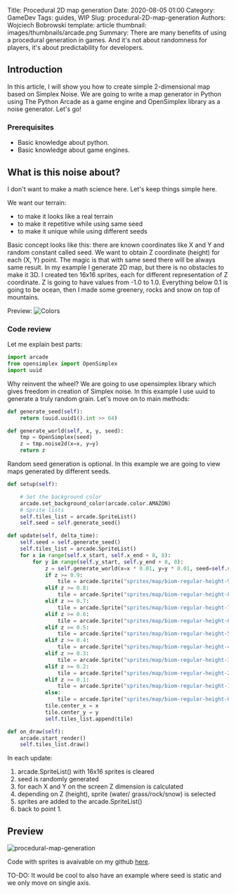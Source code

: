 Title: Procedural 2D map generation
Date: 2020-08-05 01:00
Category: GameDev
Tags: guides, WIP
Slug: procedural-2D-map-generation
Authors: Wojciech Bobrowski
template: article
thumbnail: images/thumbnails/arcade.png
Summary: There are many benefits of using a procedural generation in games. And it's not about randomness for players, it's about predictability for developers.

## Introduction
In this article, I will show you how to create simple 2-dimensional map based on Simplex Noise.
We are going to write a map generator in Python using The Python Arcade as a game engine and OpenSimplex library 
as a noise generator. Let's go!

### Prerequisites

- Basic knowledge about python.
- Basic knowledge about game engines.

## What is this noise about?
I don't want to make a math science here. Let's keep things simple here.

We want our terrain:

- to make it looks like a real terrain
- to make it repetitive while using same seed
- to make it unique while using different seeds

Basic concept looks like this: there are known coordinates like X and Y and random constant called seed.
We want to obtain Z coordinate (height) for each (X, Y) point. The magic is that with same seed there will be always same result. 
In my example I generate 2D map, but there is no obstacles to make it 3D. I created ten 16x16 sprites, each 
for different representation of Z coordinate. Z is going to have values from -1.0 to 1.0. Everything below 0.1 is going 
to be ocean, then I made some greenery, rocks and snow on top of mountains.

Preview: ![Colors]({static}/images/2020-08-procedural-map-colors.png)

### Code review
Let me explain best parts:
```python
import arcade
from opensimplex import OpenSimplex
import uuid
```
Why reinvent the wheel? We are going to use opensimplex library which gives freedom in creation of Simplex noise. 
In this example I use uuid to generate a truly random grain. Let's move on to main methods:
```python
def generate_seed(self):
    return (uuid.uuid1().int >> 64)

def generate_world(self, x, y, seed):
    tmp = OpenSimplex(seed)
    z = tmp.noise2d(x=x, y=y)
    return z
```
Random seed generation is optional. In this example we are going to view maps generated by different seeds.
```python
def setup(self):

    # Set the background color
    arcade.set_background_color(arcade.color.AMAZON)
    # Sprite lists
    self.tiles_list = arcade.SpriteList()
    self.seed = self.generate_seed()

def update(self, delta_time):
    self.seed = self.generate_seed()
    self.tiles_list = arcade.SpriteList()
    for x in range(self.x_start, self.x_end + 8, 8):
        for y in range(self.y_start, self.y_end + 8, 8):
            z = self.generate_world(x=x * 0.01, y=y * 0.01, seed=self.seed)
            if z >= 0.9:
                tile = arcade.Sprite("sprites/map/biom-regular-height-90.png", SPRITE_SCALING_TILE)
            elif z >= 0.8:
                tile = arcade.Sprite("sprites/map/biom-regular-height-80.png", SPRITE_SCALING_TILE)
            elif z >= 0.7:
                tile = arcade.Sprite("sprites/map/biom-regular-height-70.png", SPRITE_SCALING_TILE)
            elif z >= 0.6:
                tile = arcade.Sprite("sprites/map/biom-regular-height-60.png", SPRITE_SCALING_TILE)
            elif z >= 0.5:
                tile = arcade.Sprite("sprites/map/biom-regular-height-50.png", SPRITE_SCALING_TILE)
            elif z >= 0.4:
                tile = arcade.Sprite("sprites/map/biom-regular-height-40.png", SPRITE_SCALING_TILE)
            elif z >= 0.3:
                tile = arcade.Sprite("sprites/map/biom-regular-height-30.png", SPRITE_SCALING_TILE)
            elif z >= 0.2:
                tile = arcade.Sprite("sprites/map/biom-regular-height-20.png", SPRITE_SCALING_TILE)
            elif z >= 0.1:
                tile = arcade.Sprite("sprites/map/biom-regular-height-10.png", SPRITE_SCALING_TILE)
            else:
                tile = arcade.Sprite("sprites/map/biom-regular-height-00.png", SPRITE_SCALING_TILE)
            tile.center_x = x
            tile.center_y = y
            self.tiles_list.append(tile)

def on_draw(self):
    arcade.start_render()
    self.tiles_list.draw()
```
In each update:

1. arcade.SpriteList() with 16x16 sprites is cleared
2. seed is randomly generated
3. for each X and Y on the screen Z dimension is calculated
4. depending on Z (height), sprite (water/ grass/rock/snow) is selected
5. sprites are added to the arcade.SpriteList()
5. back to point 1.

## Preview
![procedural-map-generation]({static}/images/2020-08-procedural-map-generation.gif)

Code with sprites is avaivable on my github [here](https://github.com/bitStudioDev/arcade-examples/tree/master/examples/04_perlin_noise).

TO-DO: It would be cool to also have an example where seed is static and we only move on single axis.

